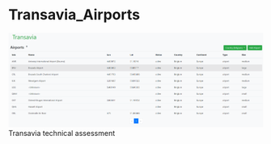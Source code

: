 # Transavia_Airports
![Alt text](docs/Transavia.png?raw=true "Transavia")
Transavia technical assessment
